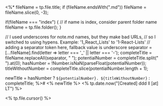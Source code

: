 <%*
fileName = tp.file.title;
if (fileName.endsWith(".md")) fileName = fileName.slice(0, -3);

if(fileName === "index") { // if name is index, consider parent folder name
  fileName = tp.file.folder();
}

// I used underscores for note.md names, but they make bad URLs,
// so I switched to using hypens. Example: '1_React_Lists' to '1-React-Lists'
// adding a separator token here, fallback value is underscore
separator = [...fileName].find(letter => letter === '_' || letter === '-');
completeTitle = fileName.replaceAll(separator, " ");
potentialNumber = completeTitle.split(" ").at(0);
hasNumber = !Number.isNaN(parseFloat(potentialNumber));
titleWithoutNumber = completeTitle.slice(potentialNumber.length + 1);

newTitle = hasNumber
  ? `${potentialNumber}. ${titleWithoutNumber}`
  : completeTitle;
%># <% newTitle %>
<% tp.date.now("[Created] ddd ll [at] LT") %>

<% tp.file.cursor() %>
